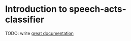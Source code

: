 # Introduction to speech-acts-classifier

TODO: write [great documentation](http://jacobian.org/writing/what-to-write/)

